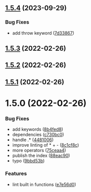 ## [1.5.4](https://github.com/softwaregroup-bg/ut-tsql-lexer/compare/v1.5.3...v1.5.4) (2023-09-29)


### Bug Fixes

* add throw keyword ([7d33867](https://github.com/softwaregroup-bg/ut-tsql-lexer/commit/7d33867924007a2344a16d6ed02abf9c7108dab8))



## [1.5.3](https://github.com/softwaregroup-bg/ut-tsql-lexer/compare/v1.5.2...v1.5.3) (2022-02-26)



## [1.5.2](https://github.com/softwaregroup-bg/ut-tsql-lexer/compare/v1.5.1...v1.5.2) (2022-02-26)



## [1.5.1](https://github.com/softwaregroup-bg/ut-tsql-lexer/compare/v1.5.0...v1.5.1) (2022-02-26)



# 1.5.0 (2022-02-26)


### Bug Fixes

* add keywords ([8b4fed8](https://github.com/softwaregroup-bg/ut-tsql-lexer/commit/8b4fed880416f5aa1a64b52cca7e2226e8c7bd8b))
* dependencies ([c730bc0](https://github.com/softwaregroup-bg/ut-tsql-lexer/commit/c730bc0f9c840b17c51be336b43db963ad69bf2e))
* handle .* ([4481006](https://github.com/softwaregroup-bg/ut-tsql-lexer/commit/4481006c01e9aa5dbed147fd7ae2118d26b97f0c))
* improve linting of * + - ([8c1cf8c](https://github.com/softwaregroup-bg/ut-tsql-lexer/commit/8c1cf8c4842bb0ed20c6ecc448eff0622baa4f6a))
* more operators ([75ceaa4](https://github.com/softwaregroup-bg/ut-tsql-lexer/commit/75ceaa4aaa3ecf9c83b98544aafb1b1eecfece89))
* publish the index ([88eac90](https://github.com/softwaregroup-bg/ut-tsql-lexer/commit/88eac906f379c307936e9ff7dd13a2c2ff589854))
* typo ([9bbd53b](https://github.com/softwaregroup-bg/ut-tsql-lexer/commit/9bbd53bfb677fc5ec2e6b3b21aa52af84b3d4878))


### Features

* lint built in functions ([e7e56d0](https://github.com/softwaregroup-bg/ut-tsql-lexer/commit/e7e56d037043563e6bca5fe020d64cfcfcc56bdf))



